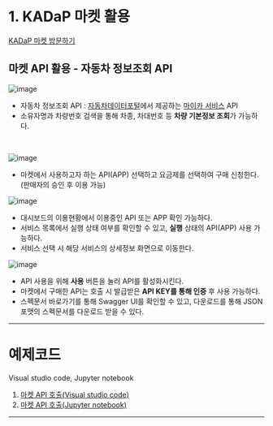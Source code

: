 # 1. KADaP 마켓 활용
[KADaP 마켓 방문하기](market.bigdata-car.kr)
## 마켓 API 활용 - 자동차 정보조회 API

![image](https://github.com/bigdata-car/kadap-lecture/assets/105857557/90208cc9-4881-4102-ba71-fb99d231c02e)

* 자동차 정보조회 API : [자동차데이터포털](bigdata-car.kr)에서 제공하는 [마이카 서비스](https://www.bigdata-car.kr/portal/ui/analysis/utilize/my-car/index.html) API
* 소유자명과 차량번호 검색을 통해 차종, 차대번호 등 **차량 기본정보 조회**가 가능하다.
<br/>

![image](https://github.com/bigdata-car/kadap-lecture/assets/105857557/1248a346-bd28-4c4f-98c5-afb3b8296f6e)

* 마켓에서 사용하고자 하는 API(APP) 선택하고 요금제를 선택하여 구매 신청한다. <br/>(판매자의 승인 후 이용 가능)

![image](https://github.com/bigdata-car/kadap-lecture/assets/105857557/b854646c-fa9c-4b1c-8acb-bacb5c9a56b3)

* 대시보드의 이용현황에서 이용중인 API 또는 APP 확인 가능하다.
* 서비스 목록에서 실행 상태 여부를 확인할 수 있고, **실행** 상태의 API(APP) 사용 가능하다.
* 서비스 선택 시 해당 서비스의 상세정보 화면으로 이동한다.

![image](https://github.com/bigdata-car/kadap-lecture/assets/105857557/b6339531-f8c1-4da9-8b4e-85859c575b8b)

* API 사용을 위해 **사용** 버튼을 눌러 API를 활성화시킨다.
* 마켓에서 구매한 API는 호출 시 발급받은 **API KEY를 통해 인증** 후 사용 가능하다.
* 스펙문서 바로가기를 통해 Swagger UI를 확인할 수 있고, 다운로드를 통해 JSON 포맷의 스펙문서를 다운로드 받을 수 있다.

---

# 예제코드
Visual studio code, Jupyter notebook

1. [마켓 API 호출(Visual studio code)](https://github.com/bigdata-car/kadap-lecture/blob/main/20240522-katech-python-with-kadap-cloud/Day02-Class01/mycar/marketapi.py)
2. [마켓 API 호출(Jupyter notebook)](https://example.com)

---

